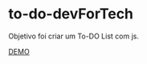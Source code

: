 # to-do-devForTech

Objetivo foi criar um To-DO List com js.

[DEMO](https://ayrlondouglas.github.io/to-do-devForTech/)
